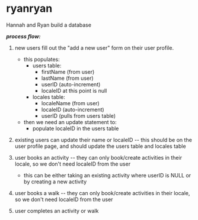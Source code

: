 # ryanryan
Hannah and Ryan build a database


***process flow:***  

1. new users fill out the "add a new user" form on their user profile.  
	- this populates:    
		- users table:  
			- firstName (from user)  
			- lastName (from user)  
			- userID (auto-increment) 
			- localeID at this point is null  
		- locales table:  
			- localeName (from user)   
			- localeID (auto-increment)   
			- userID (pulls from users table)  
	- then we need an update statement to:  
		- populate localeID in the users table 
2. existing users can update their name or localeID -- this should be on the user profile page, and should update the users table and locales table
3. user books an activity -- they can only book/create activities in their locale, so we don't need localeID from the user
	- this can be either taking an existing activity where userID is NULL or by creating a new activity
4. user books a walk -- they can only book/create activities in their locale, so we don't need localeID from the user

5. user completes an activity or walk